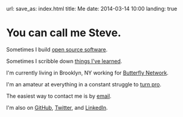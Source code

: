 url: 
save_as: index.html
title: Me
date: 2014-03-14 10:00
landing: true

<h1 class="u-lead">You can call me Steve.</h1>

Sometimes I build [open source software](/projects/).

Sometimes I scribble down [things I've learned](/archives.html).

I'm currently living in Brooklyn, NY working for [Butterfly Network][butterfly]. 

I'm an amateur at everything in a constant struggle to [turn pro]({filename}../2013-03-24-a-professional-reinvents-himself---pressfield.md).

The easiest way to contact me is by [email][email].

I'm also on [GitHub][github], [Twitter][], and [LinkedIn][linkedin].


[email]: mailto:sloria1@gmail.com
[github]: https://www.github.com/sloria
[linkedin]: https://www.linkedin.com/in/sloria
[Twitter]: https://www.twitter.com/sloria1
[butterfly]: https://www.butterflynetwork.com/
